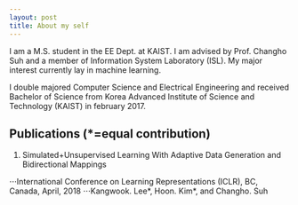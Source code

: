 ```yaml
---
layout: post
title: About my self
---
```


I am a M.S. student in the EE Dept. at KAIST. I am advised by Prof. Changho Suh and a member of Information System Laboratory (ISL). My major interest currently lay in machine learning.

I double majored Computer Science and Electrical Engineering and received Bachelor of Science from Korea Advanced Institute of Science and Technology (KAIST) in february 2017. 

## Publications (*=equal contribution)

1. Simulated+Unsupervised Learning With Adaptive Data Generation and Bidirectional Mappings

⋅⋅⋅International Conference on Learning Representations (ICLR), BC, Canada, April, 2018
⋅⋅⋅Kangwook. Lee*, Hoon. Kim*, and Changho. Suh
